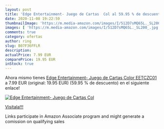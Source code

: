 ```yaml
---
layout: post
title: 'Edge Entertainment- Juego de Cartas  Col al 59.95 % de descuento'
date: 2020-11-08 19:22:59
thumbnailImage: 'https://m.media-amazon.com/images/I/512D7sMQ65L._SL200_.jpg'
images: [ 'https://m.media-amazon.com/images/I/512D7sMQ65L._SL200_.jpg' ]
comments: true
category: ofertas
author: ring
slug: B07F36FFLR
description:
actualPrice: 7.99 EUR
comparePrice: 19.95 EUR
inStock: true
---
```


Ahora mismo tienes [Edge Entertainment- Juego de Cartas  Color  EETCZC01 ](https://www.amazon.es/dp/B07F36FFLR/?tag=tolees-21) a 7.99 EUR (original: 19.95 EUR) (59.95 %  de descuento) en el siguiente enlace!

[![Edge Entertainment- Juego de Cartas  Col](https://m.media-amazon.com/images/I/512D7sMQ65L._SL200_.jpg)](https://www.amazon.es/dp/B07F36FFLR/?tag=tolees-21)

[Visítala!!!](https://www.amazon.es/dp/B07F36FFLR/?tag=tolees-21)

Links participate in Amazon Associate program and might generate a comission on qualifying sales
